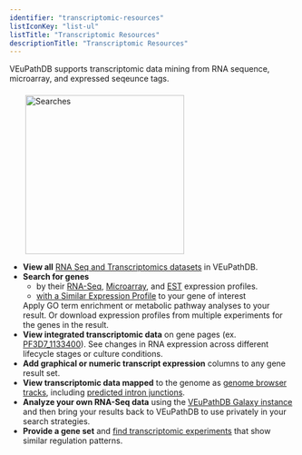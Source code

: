 ```yaml
---
identifier: "transcriptomic-resources"
listIconKey: "list-ul"
listTitle: "Transcriptomic Resources"
descriptionTitle: "Transcriptomic Resources"
---
```

<p class="card-text">VEuPathDB supports transcriptomic data mining from RNA sequence, microarray, and expressed seqeunce tags.</p>
<img style="width: 20em; margin-top: .5em; margin-left: 2em;" src="{{ "/assets/images/features_tools/Transcription.png" | absolute_url }}" alt="Searches"/>
<ul class="card-text">
  <li>
    <b>View all</b> <a href="#">RNA Seq and Transcriptomics datasets</a> in VEuPathDB.
  </li>
  <li>
    <b>Search for genes</b> 
    <ul>
      <li>
        by their <a href="#">RNA-Seq</a>, <a href="#">Microarray</a>, and <a href="#">EST</a> expression profiles. 
      </li>
      <li>
         <a href="#">with a Similar Expression Profile</a> to your gene of interest
      </li>
    </ul>
    Apply GO term enrichment or metabolic pathway analyses to your result. Or download expression profiles from multiple experiments for the genes in the result.
  </li>
  <li>
    <b>View integrated transcriptomic data</b> on gene pages (ex. <a href="#">PF3D7_1133400</a>). See changes in RNA expression across different lifecycle stages or culture conditions.
  </li>
  <li>
    <b>Add graphical or numeric transcript expression</b> columns to any gene result set.
  </li>
  <li>
    <b>View transcriptomic data mapped</b> to the genome as <a href="#">genome browser tracks</a>, including <a href="#">predicted intron junctions</a>.
  </li>
  <li>
    <b>Analyze your own RNA-Seq data</b> using the <a href="#">VEuPathDB Galaxy instance</a> and then bring your results back to VEuPathDB to use privately in your search strategies.
  </li>
  <li>
    <b>Provide a gene set</b> and <a href="#">find transcriptomic experiments</a> that show similar regulation patterns.
  </li>
</ul>
